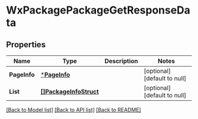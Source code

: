 # WxPackagePackageGetResponseData

## Properties
Name | Type | Description | Notes
------------ | ------------- | ------------- | -------------
**PageInfo** | [***PageInfo**](page_info.md) |  | [optional] [default to null]
**List** | [**[]PackageInfoStruct**](package_info_struct.md) |  | [optional] [default to null]

[[Back to Model list]](../README.md#documentation-for-models) [[Back to API list]](../README.md#documentation-for-api-endpoints) [[Back to README]](../README.md)


